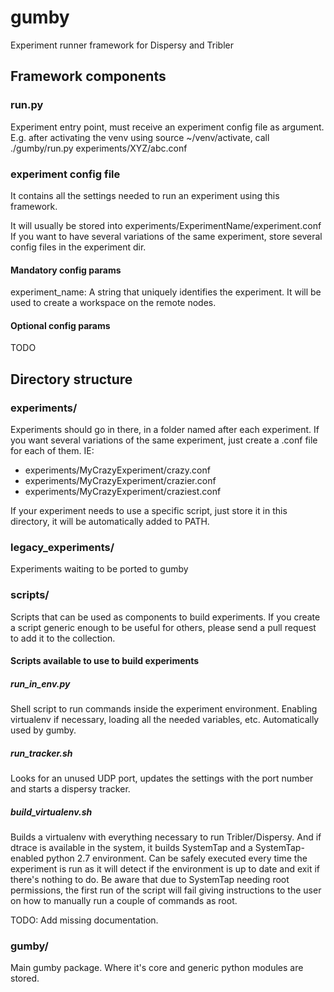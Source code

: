 gumby
=====

Experiment runner framework for Dispersy and Tribler

## Framework components ##

### run.py ###

Experiment entry point, must receive an experiment config file as argument. E.g. after activating the venv using source ~/venv/activate, call ./gumby/run.py experiments/XYZ/abc.conf

### experiment config file ###

It contains all the settings needed to run an experiment using this framework.

It will usually be stored into experiments/ExperimentName/experiment.conf
If you want to have several variations of the same experiment, store several config files in the experiment dir.

#### Mandatory config params ####

experiment_name: A string that uniquely identifies the experiment. It will be used to create a workspace on the remote nodes.

#### Optional config params ####

TODO

## Directory structure ##

### experiments/ ###

Experiments should go in there, in a folder named after each experiment.
If you want several variations of the same experiment, just create a .conf file for each of them. IE:
 * experiments/MyCrazyExperiment/crazy.conf
 * experiments/MyCrazyExperiment/crazier.conf
 * experiments/MyCrazyExperiment/craziest.conf

If your experiment needs to use a specific script, just store it in this directory, it will be automatically added to PATH.

### legacy_experiments/ ###

Experiments waiting to be ported to gumby

### scripts/ ###

Scripts that can be used as components to build experiments.
If you create a script generic enough to be useful for others, please send a pull request to add it to the collection.

#### Scripts available to use to build experiments ####

##### run_in_env.py #####

Shell script to run commands inside the experiment environment. Enabling virtualenv if necessary, loading all the needed variables, etc.
Automatically used by gumby.

##### run_tracker.sh #####

Looks for an unused UDP port, updates the settings with the port number and starts a dispersy tracker.

##### build_virtualenv.sh #####

Builds a virtualenv with everything necessary to run Tribler/Dispersy. And if dtrace is available in the system, it builds SystemTap and a SystemTap-enabled python 2.7 environment.
Can be safely executed every time the experiment is run as it will detect if the environment is up to date and exit if there's nothing to do.
Be aware that due to SystemTap needing root permissions, the first run of the script will fail giving instructions to the user on how to manually run a couple of commands as root.

TODO: Add missing documentation.

### gumby/ ###

Main gumby package. Where it's core and generic python modules are stored.
